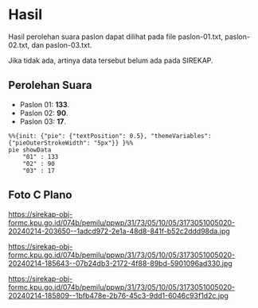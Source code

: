 # Hasil

Hasil perolehan suara paslon dapat dilihat pada file paslon-01.txt, paslon-02.txt, dan paslon-03.txt.

Jika tidak ada, artinya data tersebut belum ada pada SIREKAP.

## Perolehan Suara

 * Paslon 01: **133**.
 * Paslon 02: **90**.
 * Paslon 03: **17**.

```mermaid
%%{init: {"pie": {"textPosition": 0.5}, "themeVariables": {"pieOuterStrokeWidth": "5px"}} }%%
pie showData
    "01" : 133
    "02" : 90
    "03" : 17
```
## Foto C Plano

https://sirekap-obj-formc.kpu.go.id/074b/pemilu/ppwp/31/73/05/10/05/3173051005020-20240214-203650--1adcd972-2e1a-48d8-841f-b52c2ddd98da.jpg

https://sirekap-obj-formc.kpu.go.id/074b/pemilu/ppwp/31/73/05/10/05/3173051005020-20240214-185643--07b24db3-2172-4f88-89bd-5901096ad330.jpg

https://sirekap-obj-formc.kpu.go.id/074b/pemilu/ppwp/31/73/05/10/05/3173051005020-20240214-185809--1bfb478e-2b76-45c3-9dd1-6046c93f1d2c.jpg
